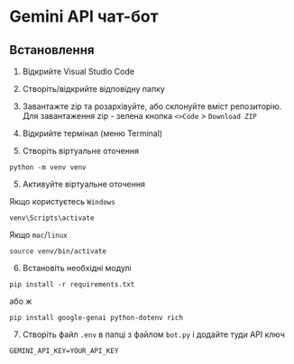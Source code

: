 # Gemini API чат-бот
## Встановлення
1. Відкрийте Visual Studio Code

2. Створіть/відкрийте відповідну папку
   
4. Завантажте zip та розархівуйте, або склонуйте вміст репозиторію.<br>
Для завантаження zip - зелена кнопка `<>Code` > `Download ZIP`

5. Відкрийте термінал (меню Terminal)

6. Створіть віртуальне оточення
```
python -m venv venv
```

5. Активуйте віртуальне оточення

Якщо користуєтесь `Windows`
```
venv\Scripts\activate
```
Якщо `mac`/`linux`
```
source venv/bin/activate
```
6. Встановіть необхідні модулі<br>
```
pip install -r requirements.txt
```
або ж
``` 
pip install google-genai python-dotenv rich
```
7. Створіть файл `.env` в папці з файлом `bot.py` і додайте туди API ключ
 ```
 GEMINI_API_KEY=YOUR_API_KEY
 ```



    
